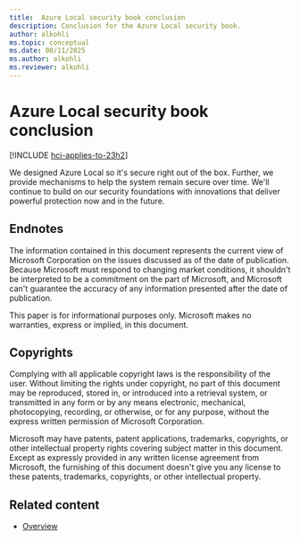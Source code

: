 ```yaml
---
title:  Azure Local security book conclusion
description: Conclusion for the Azure Local security book.
author: alkohli
ms.topic: conceptual
ms.date: 08/11/2025
ms.author: alkohli
ms.reviewer: alkohli
---
```


# Azure Local security book conclusion

[!INCLUDE [hci-applies-to-23h2](../includes/hci-applies-to-23h2.md)]

We designed Azure Local so it's secure right out of the box. Further, we provide mechanisms to help the system remain secure over time. We'll continue to build on our security foundations with innovations that deliver powerful protection now and in the future.

## Endnotes

The information contained in this document represents the current view of Microsoft Corporation on the issues discussed as of the date of publication. Because Microsoft must respond to changing market conditions, it shouldn't be interpreted to be a commitment on the part of Microsoft, and Microsoft can't guarantee the accuracy of any information presented after the date of publication.
 
This paper is for informational purposes only. Microsoft makes no warranties, express or implied, in this document.

## Copyrights
 
Complying with all applicable copyright laws is the responsibility of the user. Without limiting the rights under copyright, no part of this document may be reproduced, stored in, or introduced into a retrieval system, or transmitted in any form or by any means electronic, mechanical, photocopying, recording, or otherwise, or for any purpose, without the express written permission of Microsoft Corporation.  
 
Microsoft may have patents, patent applications, trademarks, copyrights, or other intellectual property rights covering subject matter in this document. Except as expressly provided in any written license agreement from Microsoft, the furnishing of this document doesn't give you any license to these patents, trademarks, copyrights, or other intellectual property. 
 
## Related content

- [Overview](overview.md)
